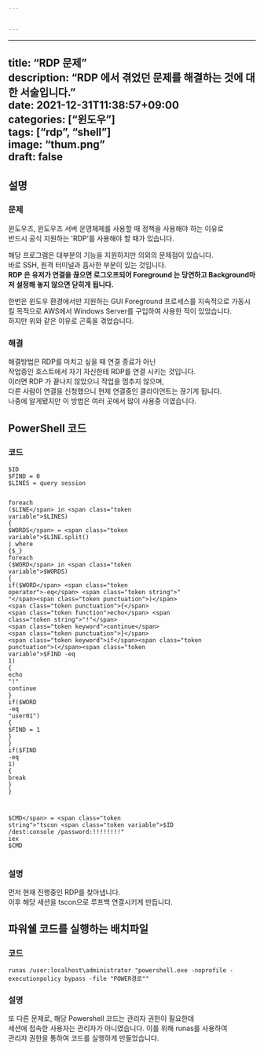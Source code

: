 ```yaml
---


---
```


<hr>
<h2 id="title-rdp--문제description-rdp-에서-겪었던-문제를-해결하는-것에-대한-서술입니다.date-2021-12-31t1138570900categories-윈도우tags-rdp-shellimage-thum.pngdraft-false">title: “RDP  문제”<br>
description: “RDP 에서 겪었던 문제를 해결하는 것에 대한 서술입니다.”<br>
date: 2021-12-31T11:38:57+09:00<br>
categories: [“윈도우”]<br>
tags: [“rdp”, “shell”]<br>
image: “thum.png”<br>
draft: false</h2>
<h2 id="설명">설명</h2>
<h3 id="문제">문제</h3>
<p>윈도우즈, 윈도우즈 서버 운영체제를 사용할 때 정책을 사용해야 하는 이유로<br>
반드시 공식 지원하는 'RDP’를 사용해야 할 때가 있습니다.</p>
<p>해당 프로그램은 대부분의 기능을 지원하지만 의외의 문제점이 있습니다.<br>
바로 SSH, 원격 터미널과 흡사한 부분이 있는 것입니다.<br>
<strong>RDP 은 유저가 연결을 끊으면 로그오프되어 Foreground 는 당연하고 Background마저 설정해 놓지 않으면 닫히게 됩니다.</strong></p>
<p>한번은 윈도우 환경에서만 지원하는 GUI Foreground 프로세스를 지속적으로 가동시킬 목적으로 AWS에서  Windows Server를 구입하여 사용한 적이 있었습니다.<br>
하지만 위와 같은 이유로 곤혹을 겪었습니다.</p>
<h3 id="해결">해결</h3>
<p>해결방법은 RDP를 마치고 싶을 때 연결 종료가 아닌<br>
작업중인 호스트에서 자기 자신한테 RDP를 연결 시키는 것입니다.<br>
이러면 RDP 가 끝나지 않았으니 작업을 멈추지 않으며,<br>
다른 사람이 연결을 신청했으니 현제 연결중인 클라이언트는 끊기게 됩니다.<br>
나중에 알게됐지만 이 방법은 여러 곳에서 많이 사용중 이였습니다.</p>
<h2 id="powershell-코드">PowerShell 코드</h2>
<h3 id="코드">코드</h3>
<pre class=" language-ps1"><code class="prism  language-ps1"><span class="token variable">$ID</span>
<span class="token variable">$FIND</span> = 0
<span class="token variable">$LINES</span> = query session

<span class="token keyword">foreach</span> <span class="token punctuation">(</span><span class="token variable">$LINE</span> in <span class="token variable">$LINES</span><span class="token punctuation">)</span>
<span class="token punctuation">{</span>
	<span class="token variable">$WORDS</span> = <span class="token variable">$LINE</span><span class="token punctuation">.</span>split<span class="token punctuation">(</span><span class="token punctuation">)</span> <span class="token punctuation">|</span> where <span class="token punctuation">{</span><span class="token variable">$_</span><span class="token punctuation">}</span>
	<span class="token keyword">foreach</span> <span class="token punctuation">(</span><span class="token variable">$WORD</span> in <span class="token variable">$WORDS</span><span class="token punctuation">)</span>
	<span class="token punctuation">{</span>
		<span class="token keyword">if</span><span class="token punctuation">(</span><span class="token variable">$WORD</span> <span class="token operator">-eq</span> <span class="token string">" "</span><span class="token punctuation">)</span>
		<span class="token punctuation">{</span>
			<span class="token function">echo</span> <span class="token string">"!"</span>
			<span class="token keyword">continue</span>
		<span class="token punctuation">}</span>
		<span class="token keyword">if</span><span class="token punctuation">(</span><span class="token variable">$FIND</span> <span class="token operator">-eq</span> 1<span class="token punctuation">)</span>
		<span class="token punctuation">{</span>
			<span class="token function">echo</span> <span class="token string">"!"</span>
			<span class="token keyword">continue</span>
		<span class="token punctuation">}</span>
		<span class="token keyword">if</span><span class="token punctuation">(</span><span class="token variable">$WORD</span> <span class="token operator">-eq</span> <span class="token string">"user01"</span><span class="token punctuation">)</span>
		<span class="token punctuation">{</span>
			<span class="token variable">$FIND</span> = 1
		<span class="token punctuation">}</span>
	<span class="token punctuation">}</span>
	<span class="token keyword">if</span><span class="token punctuation">(</span><span class="token variable">$FIND</span> <span class="token operator">-eq</span> 1<span class="token punctuation">)</span>
	<span class="token punctuation">{</span>
		<span class="token keyword">break</span>
	<span class="token punctuation">}</span>
<span class="token punctuation">}</span>

<span class="token variable">$CMD</span> = <span class="token string">"tscon <span class="token variable">$ID</span> /dest:console /password:!!!!!!!!"</span>
<span class="token function">iex</span> <span class="token variable">$CMD</span>
</code></pre>
<h3 id="설명-1">설명</h3>
<p>먼저 현재 진행중인 RDP를 찾아냅니다.<br>
이후 해당 세션을 tscon으로 루프백 연결시키게 만듭니다.</p>
<h2 id="파워쉘-코드를-실행하는-배치파일">파워쉘 코드를 실행하는 배치파일</h2>
<h3 id="코드-1">코드</h3>
<pre class=" language-bat"><code class="prism  language-bat">runas /user:localhost\administrator "powershell.exe -noprofile -executionpolicy bypass -file "POWER경로""
</code></pre>
<h3 id="설명-2">설명</h3>
<p>또 다른 문제로, 해당 Powershell 코드는 관리자 권한이 필요한데<br>
세션에 접속한 사용자는 관리자가 아니였습니다. 이를 위해 runas를 사용하여<br>
관리자 권한을 통하여 코드를 실행하게 만들었습니다.</p>

